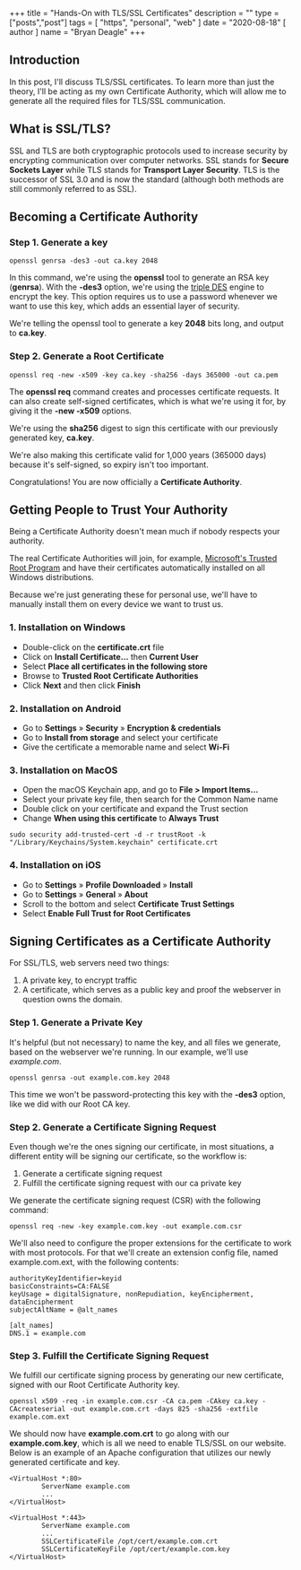 +++
title = "Hands-On with TLS/SSL Certificates"
description = ""
type = ["posts","post"]
tags = [
    "https",
    "personal",
    "web"
]
date = "2020-08-18"
[ author ]
  name = "Bryan Deagle"
+++

## Introduction

In this post, I'll discuss TLS/SSL certificates. To learn more than just the theory, I'll be acting as my own Certificate Authority, which will allow me to generate all the required files for TLS/SSL communication.

## What is SSL/TLS?

SSL and TLS are both cryptographic protocols used to increase security by encrypting communication over computer networks. SSL stands for **Secure Sockets Layer** while TLS stands for **Transport Layer Security**. TLS is the successor of SSL 3.0 and is now the standard (although both methods are still commonly referred to as SSL).

## Becoming a Certificate Authority

### Step 1. Generate a key

```
openssl genrsa -des3 -out ca.key 2048
```

In this command, we're using the **openssl** tool to generate an RSA key (**genrsa**). With the **-des3** option, we're using the [triple DES](https://en.wikipedia.org/wiki/Triple_DES) engine to encrypt the key. This option requires us to use a password whenever we want to use this key, which adds an essential layer of security.

We're telling the openssl tool to generate a key **2048** bits long, and output to **ca.key**.

### Step 2. Generate a Root Certificate

```
openssl req -new -x509 -key ca.key -sha256 -days 365000 -out ca.pem
```

The **openssl req** command creates and processes certificate requests. It can also create self-signed certificates, which is what we're using it for, by giving it the **-new -x509** options.

We're using the **sha256** digest to sign this certificate with our previously generated key, **ca.key**.

We're also making this certificate valid for 1,000 years (365000 days) because it's self-signed, so expiry isn't too important.

Congratulations! You are now officially a **Certificate Authority**.

## Getting People to Trust Your Authority

Being a Certificate Authority doesn't mean much if nobody respects your authority.

The real Certificate Authorities will join, for example, [Microsoft's Trusted Root Program](https://docs.microsoft.com/en-us/security/trusted-root/program-requirements) and have their certificates automatically installed on all Windows distributions.

Because we're just generating these for personal use, we'll have to manually install them on every device we want to trust us.

### 1. Installation on Windows
- Double-click on the **certificate.crt** file
- Click on **Install Certificate…** then **Current User**
- Select **Place all certificates in the following store**
- Browse to **Trusted Root Certificate Authorities**
- Click **Next** and then click **Finish**

### 2. Installation on Android
- Go to **Settings** » **Security** » **Encryption & credentials**
- Go to **Install from storage** and select your certificate
- Give the certificate a memorable name and select **Wi-Fi**

### 3. Installation on MacOS
- Open the macOS Keychain app, and go to **File > Import Items…**
- Select your private key file, then search for the Common Name name
- Double click on your certificate and expand the Trust section
- Change **When using this certificate** to **Always Trust**

```
sudo security add-trusted-cert -d -r trustRoot -k "/Library/Keychains/System.keychain" certificate.crt
```

### 4. Installation on iOS
- Go to **Settings** » **Profile Downloaded** » **Install**
- Go to **Settings** » **General** » **About**
- Scroll to the bottom and select **Certificate Trust Settings**
- Select **Enable Full Trust for Root Certificates**

## Signing Certificates as a Certificate Authority

For SSL/TLS, web servers need two things:
1. A private key, to encrypt traffic
2. A certificate, which serves as a public key and proof the webserver in question owns the domain.

### Step 1. Generate a Private Key

It's helpful (but not necessary) to name the key, and all files we generate, based on the webserver we're running. In our example, we'll use *example.com*.

```
openssl genrsa -out example.com.key 2048
```

This time we won't be password-protecting this key with the **-des3** option, like we did with our Root CA key.

### Step 2. Generate a Certificate Signing Request

Even though we're the ones signing our certificate, in most situations, a different entity will be signing our certificate, so the workflow is:
1. Generate a certificate signing request
2. Fulfill the certificate signing request with our ca private key

We generate the certificate signing request (CSR) with the following command:

```
openssl req -new -key example.com.key -out example.com.csr
```

We'll also need to configure the proper extensions for the certificate to work with most protocols. For that we'll create an extension config file, named example.com.ext, with the following contents:

```
authorityKeyIdentifier=keyid
basicConstraints=CA:FALSE
keyUsage = digitalSignature, nonRepudiation, keyEncipherment, dataEncipherment
subjectAltName = @alt_names

[alt_names]
DNS.1 = example.com
```

### Step 3. Fulfill the Certificate Signing Request

We fulfill our certificate signing process by generating our new certificate, signed with our Root Certificate Authority key.

```
openssl x509 -req -in example.com.csr -CA ca.pem -CAkey ca.key -CAcreateserial -out example.com.crt -days 825 -sha256 -extfile example.com.ext
```

We should now have **example.com.crt** to go along with our **example.com.key**, which is all we need to enable TLS/SSL on our website. Below is an example of an Apache configuration that utilizes our newly generated certificate and key.

```
<VirtualHost *:80>
        ServerName example.com
        ...
</VirtualHost>

<VirtualHost *:443>
        ServerName example.com
        ...
        SSLCertificateFile /opt/cert/example.com.crt
        SSLCertificateKeyFile /opt/cert/example.com.key
</VirtualHost>
```
